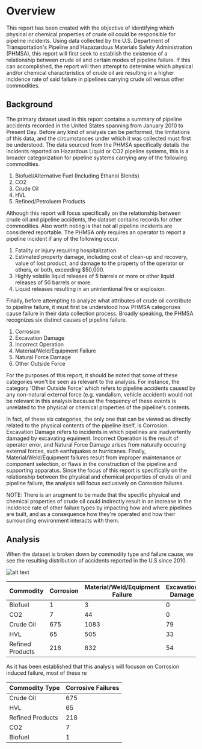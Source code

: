 # Overview


This report has been created with the objective of identifying which physical or chemical properties of crude oil could be responsible for pipeline incidents. Using data collected by the U.S. Department of Transportation's Pipeline and Hazazardous Materials Safety Administration (PHMSA), this report will first seek to establish the existence of a relationship between crude oil and certain modes of pipeline failure. If this can accomplished, the report will then attempt to determine which physical and/or chemical characteristics of crude oil are resulting in a higher incidence rate of said failure in pipelines carrying crude oil versus other commodities. 

## Background 

The primary dataset used in this report contains a summary of pipeline accidents recorded in the United States spanning from January 2010 to Present Day. Before any kind of analysis can be performed, the limitations of this data, and the circumstances under which it was collected must first be understood. The data sourced from the PHMSA specifically details the incidents reported on Hazardous Liquid or CO2 pipeline systems, this is a broader categorization for pipeline systems carrying any of the following commodities. 

1) Biofuel/Alternative Fuel (Including Ethanol Blends)
2) CO2
3) Crude Oil
4) HVL
5) Refined/Petroluem Products

Although this report will focus specifically on the relationship between crude oil and pipeline accidents, the dataset contains records for other commodities. Also worth noting is that not all pipeline incidents are considered reportable. The PHMSA only requires an operator to report a pipeline incident if any of the following occur. 

1) Fatality or injury requiring hospitalization.
2) Estimated property damage, including cost of clean-up and recovery, value of lost product, and damage to the property of the operator or others, or        both, exceeding $50,000.
3) Highly volatile liquid releases of 5 barrels or more or other liquid releases of 50 barrels or more.
4) Liquid releases resulting in an unintentional fire or explosion.

Finally, before attempting to analyze what attributes of crude oil contribute to pipeline failure, it must first be understood how PHMSA categorizes cause failure in their data collection process. Broadly speaking, the PHMSA recognizes six distinct causes of pipeline failure.

1) Corrosion 
2) Excavation Damage
3) Incorrect Operation
4) Material/Weld/Equipment Failure
5) Natural Force Damage
6) Other Outside Force

For the purposes of this report, it should be noted that some of these categories won't be seen as relevant to the analysis. For instance, the category 'Other Outside Force' which refers to pipeline accidents caused by any non-natural external force (e.g. vandalism, vehicle accident) would not be relevant in this analysis because the frequency of these events is unrelated to the physical or chemical properties of the pipeline's contents. 

In fact, of these six categories, the only one that can be viewed as directly related to the physical contents of the pipeline itself, is Corrosion. Excavation Damage refers to incidents in which pipelines are inadvertently damaged by excavating equiment. Incorrect Operation is the result of operator error, and Natural Force Damage arises from naturally occuring external forces, such earthquakes or hurricanes. Finally, Material/Weld/Equipment failures result from improper maintenance or component selection, or flaws in the construction of the pipeline and supporting apparatus. Since the focus of this report is specifically on the relationship between the physical and chemical properties of crude oil and pipeline failure, the analysis will focus exclusively on Corrosion failures. 

NOTE: There is an arugment to be made that the specific physical and chemical properties of crude oil could indirectly result in an increase in the incidence rate of other failure types by impacting how and where pipelines are built, and as a consequence how they're operated and how their surrounding environment interacts with them. 

## Analysis

When the dataset is broken down by commodity type and failure cause, we see the resulting distribution of accidents reported in the U.S since 2010. 


![alt text](https://github.com/MathesCy/Validere/blob/main/FailureType.jpg?raw=true)



|  Commodity       | Corrosion      | Material/Weld/Equipment Failure | Excavation Damage | Incorrect Operation  | Natural Force | Other Force  | 
| ------------ |---------------| -----------------------  |------------       |---------------     | ----------    | ------------ | 
| Biofuel       | 1            | 3                        | 0                 | 2                  | 0             |0      | 
| CO2           | 7            |   44                     | 0                 | 10                  |   1         | 1     |  
| Crude Oil     | 675          | 1083                     | 79                 | 354                | 102          |44     | 
| HVL           | 65           |   505                     | 33                | 76                 |   30         | 19      |  
| Refined Products | 218       |   832                     | 54               | 240                 |     86          | 29     |   

As it has been established that this analysis will focuson on Corrosion induced failure, most of these re

Commodity Type | Corrosive Failures
------------- | -------------
Crude Oil  | 675
HVL | 65
Refined Products | 218
CO2 | 7
Biofuel | 1



